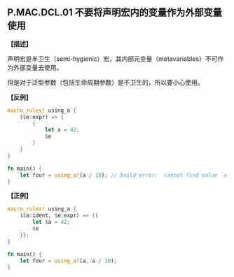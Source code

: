 ## P.MAC.DCL.01 不要将声明宏内的变量作为外部变量使用

**【描述】**

声明宏是半卫生（semi-hygienic）宏，其内部元变量（metavariables）不可作为外部变量去使用。

但是对于泛型参数（包括生命周期参数）是不卫生的，所以要小心使用。

**【反例】**

```rust
macro_rules! using_a {
    ($e:expr) => {
        {
            let a = 42;
            $e
        }
    }
}

fn main() {
    let four = using_a!(a / 10); // build error:  cannot find value `a` in this scope
}
```

**【正例】**

```rust
macro_rules! using_a {
    ($a:ident, $e:expr) => {{
        let $a = 42;
        $e
    }};
}

fn main() {
    let four = using_a!(a, a / 10);
}
```
